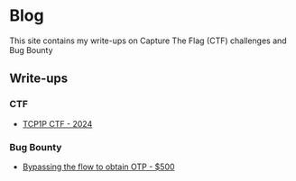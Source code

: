 # Blog

This site contains my write-ups on Capture The Flag (CTF) challenges and Bug Bounty

## Write-ups

### CTF
- [TCP1P CTF - 2024](ctf/tcp1p2024-ctf/writeup1.md)
  
### Bug Bounty
- [Bypassing the flow to obtain OTP - $500](bugbounty/writeup1.md)

